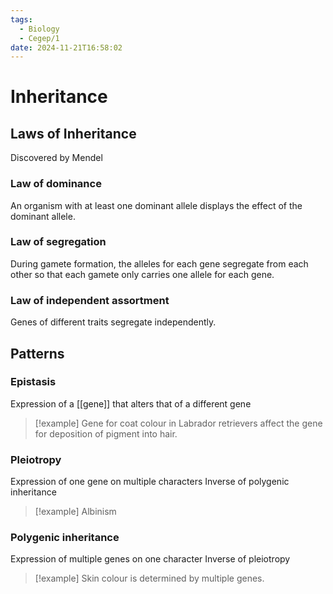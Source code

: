 ```yaml
---
tags:
  - Biology
  - Cegep/1
date: 2024-11-21T16:58:02
---
```


# Inheritance

## Laws of Inheritance

Discovered by Mendel

### Law of dominance

An organism with at least one dominant allele displays the effect of the dominant allele.

### Law of segregation

During gamete formation, the alleles for each gene segregate from each other so that each gamete only carries one allele for each gene.

### Law of independent assortment

Genes of different traits segregate independently.

## Patterns

### Epistasis

Expression of a [[gene]] that alters that of a different gene

> [!example] Gene for coat colour in Labrador retrievers affect the gene for deposition of pigment into hair.

### Pleiotropy

Expression of one gene on multiple characters
Inverse of polygenic inheritance

> [!example] Albinism

### Polygenic inheritance

Expression of multiple genes on one character
Inverse of pleiotropy

> [!example] Skin colour is determined by multiple genes.
